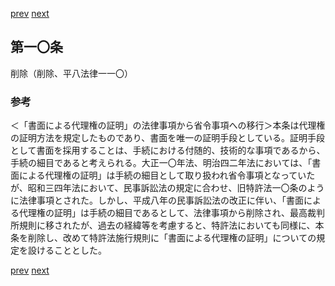 [prev](/specific/markdowns/特許法/008_Mp-Ch_1-At_9.md)
[next](/specific/markdowns/特許法/010_Mp-Ch_1-At_11.md)
## 第一〇条
削除（削除、平八法律一一〇）


### 参考
＜「書面による代理権の証明」の法律事項から省令事項への移行＞本条は代理権の証明方法を規定したものであり、書面を唯一の証明手段としている。証明手段として書面を採用することは、手続における付随的、技術的な事項であるから、手続の細目であると考えられる。大正一〇年法、明治四二年法においては、「書面による代理権の証明」は手続の細目として取り扱われ省令事項となっていたが、昭和三四年法において、民事訴訟法の規定に合わせ、旧特許法一〇条のように法律事項とされた。しかし、平成八年の民事訴訟法の改正に伴い、「書面による代理権の証明」は手続の細目であるとして、法律事項から削除され、最高裁判所規則に移されたが、過去の経緯等を考慮すると、特許法においても同様に、本条を削除し、改めて特許法施行規則に「書面による代理権の証明」についての規定を設けることとした。


[prev](/specific/markdowns/特許法/008_Mp-Ch_1-At_9.md)
[next](/specific/markdowns/特許法/010_Mp-Ch_1-At_11.md)